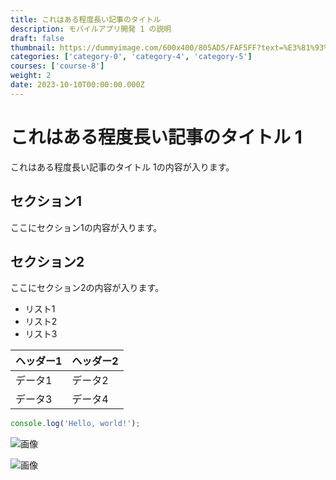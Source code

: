 ```yaml
---
title: これはある程度長い記事のタイトル
description: モバイルアプリ開発 1 の説明
draft: false
thumbnail: https://dummyimage.com/600x400/805AD5/FAF5FF?text=%E3%81%93%E3%82%8C%E3%81%AF%E3%81%82%E3%82%8B%E7%A8%8B%E5%BA%A6%E9%95%B7%E3%81%84%E8%A8%98%E4%BA%8B%E3%81%AE%E3%82%BF%E3%82%A4%E3%83%88%E3%83%AB
categories: ['category-0', 'category-4', 'category-5']
courses: ['course-8']
weight: 2
date: 2023-10-10T00:00:00.000Z
---
```


# これはある程度長い記事のタイトル 1

これはある程度長い記事のタイトル 1の内容が入ります。

## セクション1
ここにセクション1の内容が入ります。

## セクション2
ここにセクション2の内容が入ります。

- リスト1
- リスト2
- リスト3

| ヘッダー1 | ヘッダー2 |
| --------- | --------- |
| データ1   | データ2   |
| データ3   | データ4   |

```javascript
console.log('Hello, world!');
```


![画像](https://dummyimage.com/320x180/2D3748/F5F7FA?text=%E3%81%93%E3%82%8C%E3%81%AF%E3%81%82%E3%82%8B%E7%A8%8B%E5%BA%A6%E9%95%B7%E3%81%84%E8%A8%98%E4%BA%8B%E3%81%AE%E3%82%BF%E3%82%A4%E3%83%88%E3%83%AB+1)

![画像](https://dummyimage.com/640x360/1A202C/EDF2F7?text=%E3%81%93%E3%82%8C%E3%81%AF%E3%81%82%E3%82%8B%E7%A8%8B%E5%BA%A6%E9%95%B7%E3%81%84%E8%A8%98%E4%BA%8B%E3%81%AE%E3%82%BF%E3%82%A4%E3%83%88%E3%83%AB+1)
